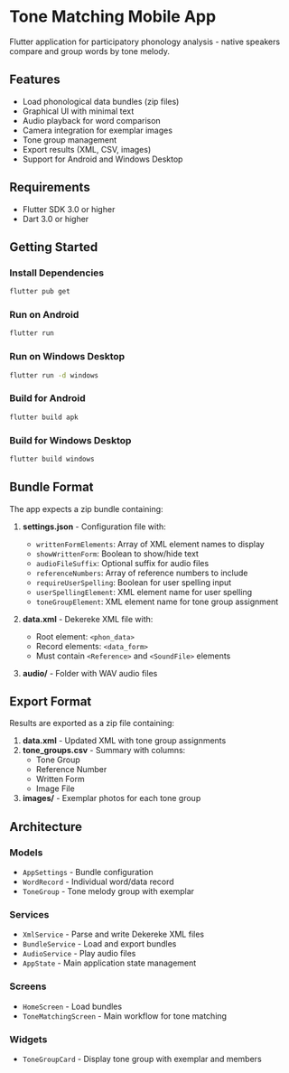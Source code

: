 # Tone Matching Mobile App

Flutter application for participatory phonology analysis - native speakers compare and group words by tone melody.

## Features

- Load phonological data bundles (zip files)
- Graphical UI with minimal text
- Audio playback for word comparison
- Camera integration for exemplar images
- Tone group management
- Export results (XML, CSV, images)
- Support for Android and Windows Desktop

## Requirements

- Flutter SDK 3.0 or higher
- Dart 3.0 or higher

## Getting Started

### Install Dependencies

```bash
flutter pub get
```

### Run on Android

```bash
flutter run
```

### Run on Windows Desktop

```bash
flutter run -d windows
```

### Build for Android

```bash
flutter build apk
```

### Build for Windows Desktop

```bash
flutter build windows
```

## Bundle Format

The app expects a zip bundle containing:

1. **settings.json** - Configuration file with:
   - `writtenFormElements`: Array of XML element names to display
   - `showWrittenForm`: Boolean to show/hide text
   - `audioFileSuffix`: Optional suffix for audio files
   - `referenceNumbers`: Array of reference numbers to include
   - `requireUserSpelling`: Boolean for user spelling input
   - `userSpellingElement`: XML element name for user spelling
   - `toneGroupElement`: XML element name for tone group assignment

2. **data.xml** - Dekereke XML file with:
   - Root element: `<phon_data>`
   - Record elements: `<data_form>`
   - Must contain `<Reference>` and `<SoundFile>` elements

3. **audio/** - Folder with WAV audio files

## Export Format

Results are exported as a zip file containing:

1. **data.xml** - Updated XML with tone group assignments
2. **tone_groups.csv** - Summary with columns:
   - Tone Group
   - Reference Number
   - Written Form
   - Image File
3. **images/** - Exemplar photos for each tone group

## Architecture

### Models
- `AppSettings` - Bundle configuration
- `WordRecord` - Individual word/data record
- `ToneGroup` - Tone melody group with exemplar

### Services
- `XmlService` - Parse and write Dekereke XML files
- `BundleService` - Load and export bundles
- `AudioService` - Play audio files
- `AppState` - Main application state management

### Screens
- `HomeScreen` - Load bundles
- `ToneMatchingScreen` - Main workflow for tone matching

### Widgets
- `ToneGroupCard` - Display tone group with exemplar and members
